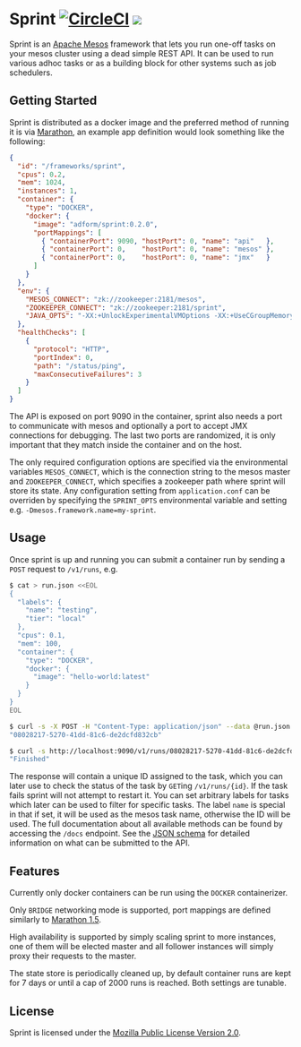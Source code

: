 # Sprint [![CircleCI](https://circleci.com/gh/adform/sprint.svg?style=svg)](https://circleci.com/gh/adform/sprint) [![](https://images.microbadger.com/badges/version/adform/sprint.svg)](https://microbadger.com/images/adform/sprint)

Sprint is an [Apache Mesos](https://mesos.apache.org/) framework that lets you run one-off tasks on your mesos cluster using a dead simple REST API. It can be used to run various adhoc tasks or as a building block for other systems such as job schedulers.

## Getting Started

Sprint is distributed as a docker image and the preferred method of running it is via [Marathon](https://mesosphere.github.io/marathon/), an example app definition would look something like the following:

```json
{
  "id": "/frameworks/sprint",
  "cpus": 0.2,
  "mem": 1024,
  "instances": 1,
  "container": {
    "type": "DOCKER",
    "docker": {
      "image": "adform/sprint:0.2.0",
      "portMappings": [
        { "containerPort": 9090, "hostPort": 0, "name": "api"   },
        { "containerPort": 0,    "hostPort": 0, "name": "mesos" },
        { "containerPort": 0,    "hostPort": 0, "name": "jmx"   }
      ]
    }
  },
  "env": {
    "MESOS_CONNECT": "zk://zookeeper:2181/mesos",
    "ZOOKEEPER_CONNECT": "zk://zookeeper:2181/sprint",
    "JAVA_OPTS": "-XX:+UnlockExperimentalVMOptions -XX:+UseCGroupMemoryLimitForHeap -XX:MaxRAMFraction=1"
  },
  "healthChecks": [
    {
      "protocol": "HTTP",
      "portIndex": 0,
      "path": "/status/ping",
      "maxConsecutiveFailures": 3
    }
  ]
}
```

The API is exposed on port 9090 in the container, sprint also needs a port to communicate with mesos and optionally a port to accept JMX connections for debugging. The last two ports are randomized, it is only important that they match inside the container and on the host.

The only required configuration options are specified via the environmental variables `MESOS_CONNECT`, which is the connection string to the mesos master and `ZOOKEEPER_CONNECT`, which specifies a zookeeper path where sprint will store its state. Any configuration setting from `application.conf` can be overriden by specifying the `SPRINT_OPTS` environmental variable and setting e.g. `-Dmesos.framework.name=my-sprint`.

## Usage

Once sprint is up and running you can submit a container run by sending a `POST` request to `/v1/runs`, e.g.

```bash
$ cat > run.json <<EOL
{
  "labels": {
    "name": "testing",
    "tier": "local"
  },
  "cpus": 0.1,
  "mem": 100,
  "container": {
    "type": "DOCKER",
    "docker": {
      "image": "hello-world:latest"
    }
  }
}
EOL

$ curl -s -X POST -H "Content-Type: application/json" --data @run.json http://localhost:9090/v1/runs | jq .id
"08028217-5270-41dd-81c6-de2dcfd832cb"

$ curl -s http://localhost:9090/v1/runs/08028217-5270-41dd-81c6-de2dcfd832cb | jq .state
"Finished"
```

The response will contain a unique ID assigned to the task, which you can later use to check the status of the task by `GET`ing `/v1/runs/{id}`. If the task fails sprint will not attempt to restart it. You can set arbitrary labels for tasks which later can be used to filter for specific tasks. The label `name` is special in that if set, it will be used as the mesos task name, otherwise the ID will be used. The full documentation about all available methods can be found by accessing the `/docs` endpoint.
See the [JSON schema](src/main/raml/schemas/ContainerRunDefinition.json) for detailed information on what can be submitted to the API.

## Features

Currently only docker containers can be run using the `DOCKER` containerizer.

Only `BRIDGE` networking mode is supported, port mappings are defined similarly to [Marathon 1.5](https://mesosphere.github.io/marathon/docs/networking.html#container-and-containerbridge-mode).

High availability is supported by simply scaling sprint to more instances, one of them will be elected master and all follower instances will simply proxy their requests to the master.

The state store is periodically cleaned up, by default container runs are kept for 7 days or until a cap of 2000 runs is reached. Both settings are tunable.

## License

Sprint is licensed under the [Mozilla Public License Version 2.0](https://www.mozilla.org/en-US/MPL/2.0/).
